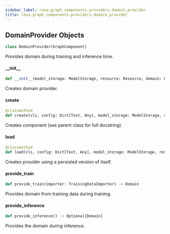 ```yaml
---
sidebar_label: rasa.graph_components.providers.domain_provider
title: rasa.graph_components.providers.domain_provider
---
```

## DomainProvider Objects

```python
class DomainProvider(GraphComponent)
```

Provides domain during training and inference time.

#### \_\_init\_\_

```python
def __init__(model_storage: ModelStorage, resource: Resource, domain: Optional[Domain] = None) -> None
```

Creates domain provider.

#### create

```python
@classmethod
def create(cls, config: Dict[Text, Any], model_storage: ModelStorage, resource: Resource, execution_context: ExecutionContext) -> DomainProvider
```

Creates component (see parent class for full docstring).

#### load

```python
@classmethod
def load(cls, config: Dict[Text, Any], model_storage: ModelStorage, resource: Resource, execution_context: ExecutionContext, **kwargs: Any, ,) -> DomainProvider
```

Creates provider using a persisted version of itself.

#### provide\_train

```python
def provide_train(importer: TrainingDataImporter) -> Domain
```

Provides domain from training data during training.

#### provide\_inference

```python
def provide_inference() -> Optional[Domain]
```

Provides the domain during inference.

